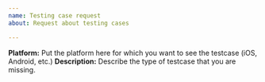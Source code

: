 ```yaml
---
name: Testing case request
about: Request about testing cases

---
```


**Platform:**
Put the platform here for which you want to see the testcase (iOS, Android, etc.)
**Description:**
Describe the type of testcase that you are missing.
